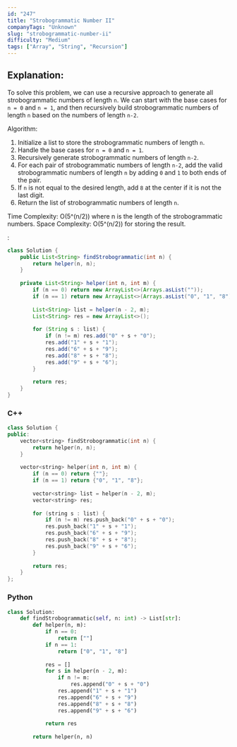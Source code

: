 ```yaml
---
id: "247"
title: "Strobogrammatic Number II"
companyTags: "Unknown"
slug: "strobogrammatic-number-ii"
difficulty: "Medium"
tags: ["Array", "String", "Recursion"]
---
```


## Explanation:

To solve this problem, we can use a recursive approach to generate all strobogrammatic numbers of length `n`. We can start with the base cases for `n = 0` and `n = 1`, and then recursively build strobogrammatic numbers of length `n` based on the numbers of length `n-2`.

Algorithm:
1. Initialize a list to store the strobogrammatic numbers of length `n`.
2. Handle the base cases for `n = 0` and `n = 1`.
3. Recursively generate strobogrammatic numbers of length `n-2`.
4. For each pair of strobogrammatic numbers of length `n-2`, add the valid strobogrammatic numbers of length `n` by adding `0` and `1` to both ends of the pair.
5. If `n` is not equal to the desired length, add `8` at the center if it is not the last digit.
6. Return the list of strobogrammatic numbers of length `n`.

Time Complexity: O(5^(n/2)) where n is the length of the strobogrammatic numbers.
Space Complexity: O(5^(n/2)) for storing the result.

:

```java
class Solution {
    public List<String> findStrobogrammatic(int n) {
        return helper(n, n);
    }
    
    private List<String> helper(int n, int m) {
        if (n == 0) return new ArrayList<>(Arrays.asList(""));
        if (n == 1) return new ArrayList<>(Arrays.asList("0", "1", "8"));
        
        List<String> list = helper(n - 2, m);
        List<String> res = new ArrayList<>();
        
        for (String s : list) {
            if (n != m) res.add("0" + s + "0");
            res.add("1" + s + "1");
            res.add("6" + s + "9");
            res.add("8" + s + "8");
            res.add("9" + s + "6");
        }
        
        return res;
    }
}
```

### C++
```cpp
class Solution {
public:
    vector<string> findStrobogrammatic(int n) {
        return helper(n, n);
    }
    
    vector<string> helper(int n, int m) {
        if (n == 0) return {""};
        if (n == 1) return {"0", "1", "8"};
        
        vector<string> list = helper(n - 2, m);
        vector<string> res;
        
        for (string s : list) {
            if (n != m) res.push_back("0" + s + "0");
            res.push_back("1" + s + "1");
            res.push_back("6" + s + "9");
            res.push_back("8" + s + "8");
            res.push_back("9" + s + "6");
        }
        
        return res;
    }
};
```

### Python
```python
class Solution:
    def findStrobogrammatic(self, n: int) -> List[str]:
        def helper(n, m):
            if n == 0:
                return [""]
            if n == 1:
                return ["0", "1", "8"]
            
            res = []
            for s in helper(n - 2, m):
                if n != m:
                    res.append("0" + s + "0")
                res.append("1" + s + "1")
                res.append("6" + s + "9")
                res.append("8" + s + "8")
                res.append("9" + s + "6")
            
            return res
        
        return helper(n, n)
```